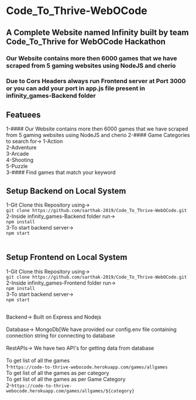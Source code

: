 # Code_To_Thrive-WebOCode
## A Complete Website named Infinity built by team Code_To_Thrive for WebOCode Hackathon
### Our Website contains more then 6000 games that we have scraped from 5 gaming websites using NodeJS and cherio
### Due to Cors Headers always run Frontend server at Port 3000 or you can add your port in app.js file present in infinity_games-Backend folder

## Featuees
1-#### Our Website contains more then 6000 games that we have scraped from 5 gaming websites using NodeJS and cherio
2-#### Game Categories to search for->
1-Action<br>
2-Adventure<br>
3-Arcade<br>
4-Shooting<br>
5-Puzzle<br>
3-#### Find games that match your keyword

## Setup Backend on Local System
1-Git Clone this Repository using-><br>
`git clone https://github.com/sarthak-2019/Code_To_Thrive-WebOCode.git`<br>
2-Inside infinity_games-Backend folder run-><br>
`npm install`<br>
3-To start backend server-><br>
`npm start`<br>
<br>
## Setup Frontend on Local System
1-Git Clone this Repository using-><br>
`git clone https://github.com/sarthak-2019/Code_To_Thrive-WebOCode.git`<br>
2-Inside infinity_games-Frontend folder run-><br>
`npm install`<br>
3-To start backend server-><br>
`npm start`<br>

<br>Backend-> Built on Express and Nodejs<br>
<br>Database-> MongoDb[We have provided our config.env file containing connection string for connecting to database<br>
<br>RestAPIs-> We have two API's for getting data from database<br>
<br>To get list of all the games<br>
1-`https://code-to-thrive-webocode.herokuapp.com/games/allgames`<br>
To get list of all the games as per category<br>
To get list of all the games as per Game Category<br>
2-`https://code-to-thrive-webocode.herokuapp.com/games/allgames/${category}`<br>
